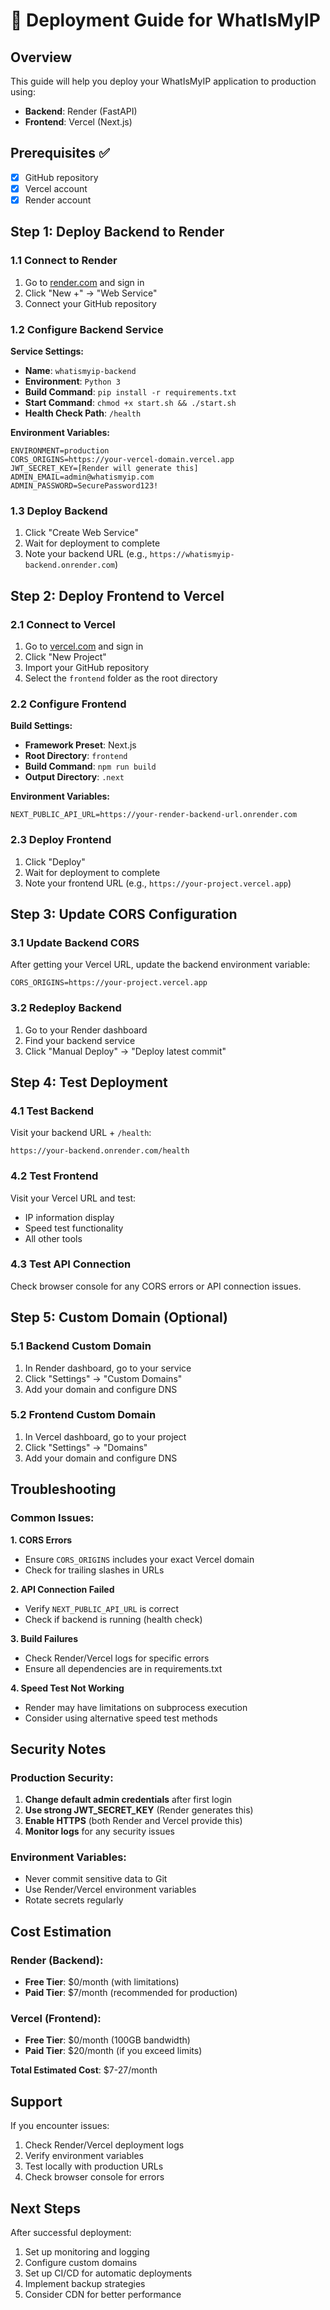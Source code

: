# 🚀 Deployment Guide for WhatIsMyIP

## Overview
This guide will help you deploy your WhatIsMyIP application to production using:
- **Backend**: Render (FastAPI)
- **Frontend**: Vercel (Next.js)

## Prerequisites ✅
- [x] GitHub repository
- [x] Vercel account
- [x] Render account

## Step 1: Deploy Backend to Render

### 1.1 Connect to Render
1. Go to [render.com](https://render.com) and sign in
2. Click "New +" → "Web Service"
3. Connect your GitHub repository

### 1.2 Configure Backend Service
**Service Settings:**
- **Name**: `whatismyip-backend`
- **Environment**: `Python 3`
- **Build Command**: `pip install -r requirements.txt`
- **Start Command**: `chmod +x start.sh && ./start.sh`
- **Health Check Path**: `/health`

**Environment Variables:**
```
ENVIRONMENT=production
CORS_ORIGINS=https://your-vercel-domain.vercel.app
JWT_SECRET_KEY=[Render will generate this]
ADMIN_EMAIL=admin@whatismyip.com
ADMIN_PASSWORD=SecurePassword123!
```

### 1.3 Deploy Backend
1. Click "Create Web Service"
2. Wait for deployment to complete
3. Note your backend URL (e.g., `https://whatismyip-backend.onrender.com`)

## Step 2: Deploy Frontend to Vercel

### 2.1 Connect to Vercel
1. Go to [vercel.com](https://vercel.com) and sign in
2. Click "New Project"
3. Import your GitHub repository
4. Select the `frontend` folder as the root directory

### 2.2 Configure Frontend
**Build Settings:**
- **Framework Preset**: Next.js
- **Root Directory**: `frontend`
- **Build Command**: `npm run build`
- **Output Directory**: `.next`

**Environment Variables:**
```
NEXT_PUBLIC_API_URL=https://your-render-backend-url.onrender.com
```

### 2.3 Deploy Frontend
1. Click "Deploy"
2. Wait for deployment to complete
3. Note your frontend URL (e.g., `https://your-project.vercel.app`)

## Step 3: Update CORS Configuration

### 3.1 Update Backend CORS
After getting your Vercel URL, update the backend environment variable:
```
CORS_ORIGINS=https://your-project.vercel.app
```

### 3.2 Redeploy Backend
1. Go to your Render dashboard
2. Find your backend service
3. Click "Manual Deploy" → "Deploy latest commit"

## Step 4: Test Deployment

### 4.1 Test Backend
Visit your backend URL + `/health`:
```
https://your-backend.onrender.com/health
```

### 4.2 Test Frontend
Visit your Vercel URL and test:
- IP information display
- Speed test functionality
- All other tools

### 4.3 Test API Connection
Check browser console for any CORS errors or API connection issues.

## Step 5: Custom Domain (Optional)

### 5.1 Backend Custom Domain
1. In Render dashboard, go to your service
2. Click "Settings" → "Custom Domains"
3. Add your domain and configure DNS

### 5.2 Frontend Custom Domain
1. In Vercel dashboard, go to your project
2. Click "Settings" → "Domains"
3. Add your domain and configure DNS

## Troubleshooting

### Common Issues:

**1. CORS Errors**
- Ensure `CORS_ORIGINS` includes your exact Vercel domain
- Check for trailing slashes in URLs

**2. API Connection Failed**
- Verify `NEXT_PUBLIC_API_URL` is correct
- Check if backend is running (health check)

**3. Build Failures**
- Check Render/Vercel logs for specific errors
- Ensure all dependencies are in requirements.txt

**4. Speed Test Not Working**
- Render may have limitations on subprocess execution
- Consider using alternative speed test methods

## Security Notes

### Production Security:
1. **Change default admin credentials** after first login
2. **Use strong JWT_SECRET_KEY** (Render generates this)
3. **Enable HTTPS** (both Render and Vercel provide this)
4. **Monitor logs** for any security issues

### Environment Variables:
- Never commit sensitive data to Git
- Use Render/Vercel environment variables
- Rotate secrets regularly

## Cost Estimation

### Render (Backend):
- **Free Tier**: $0/month (with limitations)
- **Paid Tier**: $7/month (recommended for production)

### Vercel (Frontend):
- **Free Tier**: $0/month (100GB bandwidth)
- **Paid Tier**: $20/month (if you exceed limits)

**Total Estimated Cost**: $7-27/month

## Support

If you encounter issues:
1. Check Render/Vercel deployment logs
2. Verify environment variables
3. Test locally with production URLs
4. Check browser console for errors

## Next Steps

After successful deployment:
1. Set up monitoring and logging
2. Configure custom domains
3. Set up CI/CD for automatic deployments
4. Implement backup strategies
5. Consider CDN for better performance 